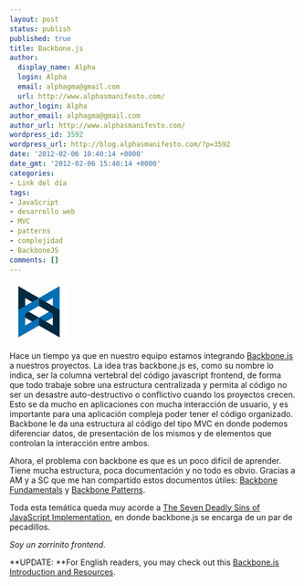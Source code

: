 ```yaml
---
layout: post
status: publish
published: true
title: Backbone.js
author:
  display_name: Alpha
  login: Alpha
  email: alphagma@gmail.com
  url: http://www.alphasmanifesto.com/
author_login: Alpha
author_email: alphagma@gmail.com
author_url: http://www.alphasmanifesto.com/
wordpress_id: 3592
wordpress_url: http://blog.alphasmanifesto.com/?p=3592
date: '2012-02-06 10:40:14 +0000'
date_gmt: '2012-02-06 15:40:14 +0000'
categories:
- Link del día
tags:
- JavaScript
- desarrollo web
- MVC
- patterns
- complejidad
- BackboneJS
comments: []
---
```


![](/assets/backbone.png)

Hace un tiempo ya que en nuestro equipo estamos integrando <a href="http://backbonejs.org/">Backbone.js</a> a nuestros proyectos. La idea tras backbone.js es, como su nombre lo indica, ser la columna vertebral del código javascript frontend, de forma que todo trabaje sobre una estructura centralizada y permita al código no ser un desastre auto-destructivo o conflictivo cuando los proyectos crecen. Esto se da mucho en aplicaciones con mucha interacción de usuario, y es importante para una aplicación compleja poder tener el código organizado. Backbone le da una estructura al código del tipo MVC en donde podemos diferenciar datos, de presentación de los mismos y de elementos que controlan la interacción entre ambos.

Ahora, el problema con backbone es que es un poco difícil de aprender. Tiene mucha estructura, poca documentación y no todo es obvio. Gracias a AM y a SC que me han compartido estos documentos útiles: <a href="https://github.com/addyosmani/backbone-fundamentals">Backbone Fundamentals</a> y <a href="http://ricostacruz.com/backbone-patterns/">Backbone Patterns</a>.

Toda esta temática queda muy acorde a <a href="http://coding.smashingmagazine.com/2010/02/22/the-seven-deadly-sins-of-javascript-implementation/">The Seven Deadly Sins of JavaScript Implementation</a>, en donde backbone.js se encarga de un par de pecadillos.

_Soy un zorrinito frontend._

**UPDATE: **For English readers, you may check out this <a href="http://www.whoishostingthis.com/resources/backbone-js/">Backbone.js Introduction and Resources</a>.
